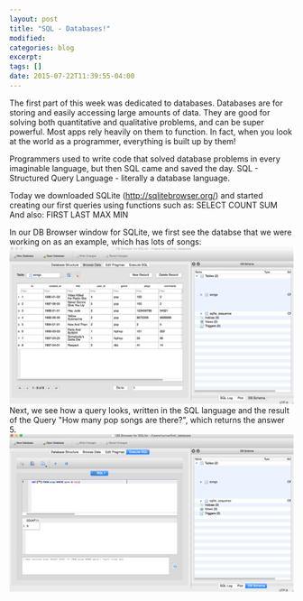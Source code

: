 ```yaml
---
layout: post
title: "SQL - Databases!"
modified:
categories: blog
excerpt:
tags: []
date: 2015-07-22T11:39:55-04:00
---
```


The first part of this week was dedicated to databases. Databases are for storing and easily accessing large amounts of data. They are good for solving both quantitative and qualitative problems, and can be super powerful. Most apps rely heavily on them to function. In fact, when you look at the world as a programmer, everything is built up by them! 

Programmers used to write code that solved database problems in every imaginable language, but then SQL came and saved the day. SQL - Structured Query Language - literally a database language. 

Today we downloaded SQLite (http://sqlitebrowser.org/) and started creating our first queries using functions such as:
SELECT
COUNT
SUM
And also:
FIRST
LAST
MAX
MIN

In our DB Browser window for SQLite, we first see the databse that we were working on as an example, which has lots of songs:
![Database Table](/images/sql_table.png)
Next, we see how a query looks, written in the SQL language and the result of the Query "How many pop songs are there?", which returns the answer 5. 
![Database Query](/images/sql_query.png)


